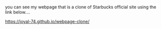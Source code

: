 you can see my webpage that is a clone of Starbucks official site using the link below....

 https://joyal-74.github.io/webpage-clone/
